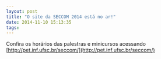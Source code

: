 ```yaml
---
layout: post
title: "O site da SECCOM 2014 está no ar!"
date: 2014-11-10 15:13:35
tags:
---
```

Confira os horários das palestras e minicursos acessando [http://pet.inf.ufsc.br/seccom/](http://pet.inf.ufsc.br/seccom/)
